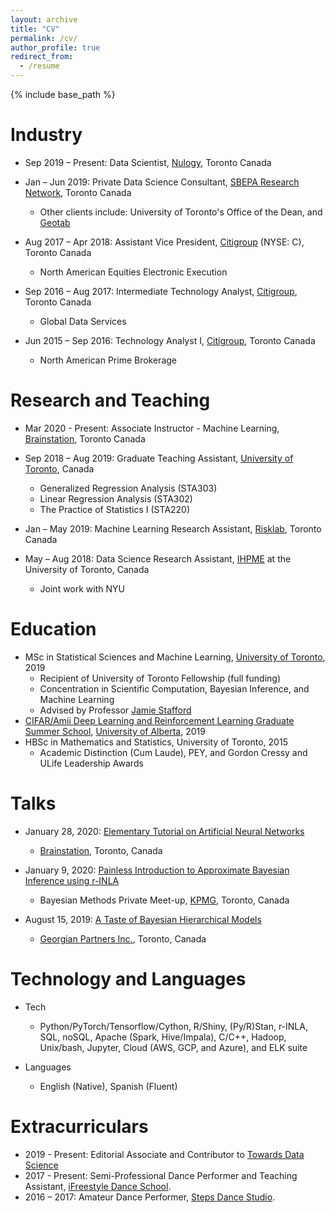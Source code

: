 ```yaml
---
layout: archive
title: "CV"
permalink: /cv/
author_profile: true
redirect_from:
  - /resume
---
```


{% include base_path %}


Industry
======

* Sep 2019 – Present: Data Scientist, [Nulogy](https://nulogy.com/), Toronto Canada

* Jan – Jun 2019: Private Data Science Consultant, [SBEPA Research Network](https://www.daniels.utoronto.ca/work/research/sustainable-built-environment-performance-assessment-sbepa-network), Toronto Canada
  * Other clients include: University of Toronto's Office of the Dean, and [Geotab](https://www.geotab.com/)

* Aug 2017 – Apr 2018: Assistant Vice President, [Citigroup](https://www.citigroup.com/citi/) (NYSE: C), Toronto Canada
  * North American Equities Electronic Execution

* Sep 2016 – Aug 2017: Intermediate Technology Analyst, [Citigroup](https://www.citigroup.com/citi/), Toronto Canada
  * Global Data Services

* Jun 2015 – Sep 2016: Technology Analyst I, [Citigroup](https://www.citigroup.com/citi/), Toronto Canada
  * North American Prime Brokerage


Research and Teaching
======
* Mar 2020 - Present: Associate Instructor - Machine Learning, [Brainstation](https://brainstation.io/), Toronto Canada

* Sep 2018 – Aug 2019: Graduate Teaching Assistant, [University of Toronto](https://www.statistics.utoronto.ca/), Canada
  * Generalized Regression Analysis (STA303)
  * Linear Regression Analysis (STA302)
  * The Practice of Statistics I (STA220)

* Jan – May 2019: Machine Learning Research Assistant, [Risklab](https://www.risklab.utoronto.ca/), Toronto Canada

* May – Aug 2018: Data Science Research Assistant, [IHPME](https://ihpme.utoronto.ca/) at the University of Toronto, Canada
  * Joint work with NYU


Education
======
* MSc in Statistical Sciences and Machine Learning, [University of Toronto](https://www.statistics.utoronto.ca/), 2019
  * Recipient of University of Toronto Fellowship (full funding)
  * Concentration in Scientific Computation, Bayesian Inference, and Machine Learning
  * Advised by Professor [Jamie Stafford](http://www.utstat.utoronto.ca/stafford/index.html)
* [CIFAR/Amii Deep Learning and Reinforcement Learning Graduate Summer School](https://dlrlsummerschool.ca/about/), [University of Alberta](https://www.ualberta.ca/index.html), 2019
* HBSc in Mathematics and Statistics, University of Toronto, 2015
  * Academic Distinction (Cum Laude), PEY, and Gordon Cressy and ULife Leadership Awards


Talks
======

* January 28, 2020: [Elementary Tutorial on Artificial Neural Networks](https://sergiosonline.github.io/talks/2020-01-28-tutorial-deep-learning)
  * [Brainstation](https://brainstation.io/), Toronto, Canada

* January 9, 2020: [Painless Introduction to Approximate Bayesian Inference using r-INLA](https://sergiosonline.github.io/files/Intro_to_INLA.html)
  * Bayesian Methods Private Meet-up, [KPMG](https://home.kpmg/ca/en/home/about/offices/toronto-1.html), Toronto, Canada

* August 15, 2019: [A Taste of Bayesian Hierarchical Models](https://sergiosonline.github.io/files/Georgian_Partners-Hierarchical_Models_and_Toronto-20190815.pdf)
  * [Georgian Partners Inc.](https://georgianpartners.com/), Toronto, Canada


Technology and Languages
======
* Tech
  * Python/PyTorch/Tensorflow/Cython, R/Shiny, (Py/R)Stan, r-INLA, SQL, noSQL, Apache (Spark, Hive/Impala), C/C++, Hadoop, Unix/bash, Jupyter, Cloud (AWS, GCP, and Azure), and ELK suite

* Languages
  * English (Native), Spanish (Fluent)

Extracurriculars
======
* 2019 - Present: Editorial Associate and Contributor to [Towards Data Science](https://towardsdatascience.com/)
* 2017 - Present: Semi-Professional Dance Performer and Teaching Assistant, [iFreestyle Dance School](http://www.ifreestyle.ca/).
* 2016 – 2017: Amateur Dance Performer, [Steps Dance Studio](https://www.stepsdancestudio.com/).
